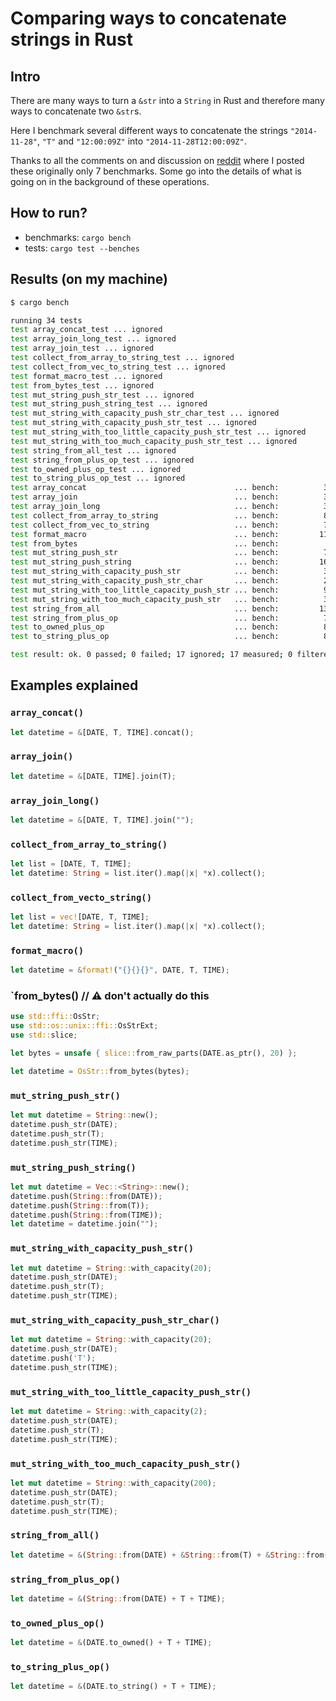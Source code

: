 # Comparing ways to concatenate strings in Rust
## Intro

There are many ways to turn a `&str` into a `String` in Rust and therefore many ways to concatenate two `&str`s.

Here I benchmark several different ways to concatenate the strings `"2014-11-28"`, `"T"` and `"12:00:09Z"` into `"2014-11-28T12:00:09Z"`.

Thanks to all the comments on and discussion on [reddit](https://www.reddit.com/r/rust/comments/48fmta/seven_ways_to_concatenate_strings_in_rust_the/) where I posted these originally only 7 benchmarks. Some go into the details of what is going on in the background of these operations.


## How to run?

* benchmarks: `cargo bench`
* tests: `cargo test --benches`


## Results (on my machine)

```bash
$ cargo bench

running 34 tests
test array_concat_test ... ignored
test array_join_long_test ... ignored
test array_join_test ... ignored
test collect_from_array_to_string_test ... ignored
test collect_from_vec_to_string_test ... ignored
test format_macro_test ... ignored
test from_bytes_test ... ignored
test mut_string_push_str_test ... ignored
test mut_string_push_string_test ... ignored
test mut_string_with_capacity_push_str_char_test ... ignored
test mut_string_with_capacity_push_str_test ... ignored
test mut_string_with_too_little_capacity_push_str_test ... ignored
test mut_string_with_too_much_capacity_push_str_test ... ignored
test string_from_all_test ... ignored
test string_from_plus_op_test ... ignored
test to_owned_plus_op_test ... ignored
test to_string_plus_op_test ... ignored
test array_concat                                 ... bench:          38 ns/iter (+/- 27)
test array_join                                   ... bench:          38 ns/iter (+/- 22)
test array_join_long                              ... bench:          35 ns/iter (+/- 18)
test collect_from_array_to_string                 ... bench:          80 ns/iter (+/- 17)
test collect_from_vec_to_string                   ... bench:          76 ns/iter (+/- 27)
test format_macro                                 ... bench:         111 ns/iter (+/- 69)
test from_bytes                                   ... bench:           1 ns/iter (+/- 0)
test mut_string_push_str                          ... bench:          75 ns/iter (+/- 35)
test mut_string_push_string                       ... bench:         164 ns/iter (+/- 77)
test mut_string_with_capacity_push_str            ... bench:          32 ns/iter (+/- 14)
test mut_string_with_capacity_push_str_char       ... bench:          29 ns/iter (+/- 12)
test mut_string_with_too_little_capacity_push_str ... bench:          96 ns/iter (+/- 11)
test mut_string_with_too_much_capacity_push_str   ... bench:          37 ns/iter (+/- 8)
test string_from_all                              ... bench:         133 ns/iter (+/- 101)
test string_from_plus_op                          ... bench:          76 ns/iter (+/- 9)
test to_owned_plus_op                             ... bench:          81 ns/iter (+/- 15)
test to_string_plus_op                            ... bench:          83 ns/iter (+/- 17)

test result: ok. 0 passed; 0 failed; 17 ignored; 17 measured; 0 filtered out
```

## Examples explained


### `array_concat()`
```rust
let datetime = &[DATE, T, TIME].concat();
```


### `array_join()`
```rust
let datetime = &[DATE, TIME].join(T);
```


### `array_join_long()`
```rust
let datetime = &[DATE, T, TIME].join("");
```


### `collect_from_array_to_string()`
```rust
let list = [DATE, T, TIME];
let datetime: String = list.iter().map(|x| *x).collect();
```

### `collect_from_vecto_string()`
```rust
let list = vec![DATE, T, TIME];
let datetime: String = list.iter().map(|x| *x).collect();
```

### `format_macro()`

```rust
let datetime = &format!("{}{}{}", DATE, T, TIME);
```

### `from_bytes() // ⚠️ don't actually do this

```rust
use std::ffi::OsStr;
use std::os::unix::ffi::OsStrExt;
use std::slice;

let bytes = unsafe { slice::from_raw_parts(DATE.as_ptr(), 20) };

let datetime = OsStr::from_bytes(bytes);
```

### `mut_string_push_str()`

```rust
let mut datetime = String::new();
datetime.push_str(DATE);
datetime.push_str(T);
datetime.push_str(TIME);
```

### `mut_string_push_string()`

```rust
let mut datetime = Vec::<String>::new();
datetime.push(String::from(DATE));
datetime.push(String::from(T));
datetime.push(String::from(TIME));
let datetime = datetime.join("");
```

### `mut_string_with_capacity_push_str()`

```rust
let mut datetime = String::with_capacity(20);
datetime.push_str(DATE);
datetime.push_str(T);
datetime.push_str(TIME);
```

### `mut_string_with_capacity_push_str_char()`

```rust
let mut datetime = String::with_capacity(20);
datetime.push_str(DATE);
datetime.push('T');
datetime.push_str(TIME);
```

### `mut_string_with_too_little_capacity_push_str()`

```rust
let mut datetime = String::with_capacity(2);
datetime.push_str(DATE);
datetime.push_str(T);
datetime.push_str(TIME);
```

### `mut_string_with_too_much_capacity_push_str()`

```rust
let mut datetime = String::with_capacity(200);
datetime.push_str(DATE);
datetime.push_str(T);
datetime.push_str(TIME);
```

### `string_from_all()`

```rust
let datetime = &(String::from(DATE) + &String::from(T) + &String::from(TIME));
```

### `string_from_plus_op()`

```rust
let datetime = &(String::from(DATE) + T + TIME);
```

### `to_owned_plus_op()`

```rust
let datetime = &(DATE.to_owned() + T + TIME);
```

### `to_string_plus_op()`

```rust
let datetime = &(DATE.to_string() + T + TIME);
```

